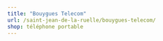 ```yaml
---
title: "Bouygues Telecom"
url: /saint-jean-de-la-ruelle/bouygues-telecom/
shop: téléphone portable
---
```

